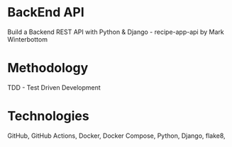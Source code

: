 # BackEnd API 
Build a Backend REST API with Python &amp; Django - recipe-app-api
by Mark Winterbottom


# Methodology
TDD - Test Driven Development

# Technologies
GitHub, GitHub Actions, Docker, Docker Compose, Python, Django, flake8,

# 
